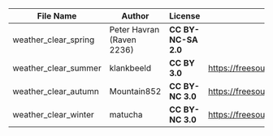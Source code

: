 | File Name        | Author   | License   | Link                            |
|------------------|----------|-----------|---------------------------------|
| weather_clear_spring | Peter Havran (Raven 2236) | **CC BY-NC-SA 2.0** | |
| weather_clear_summer | klankbeeld | **CC BY 3.0** | https://freesound.org/people/klankbeeld/sounds/436105/ |
| weather_clear_autumn | Mountain852 | **CC BY-NC 3.0** | https://freesound.org/people/Mountain852/sounds/365821/ |
| weather_clear_winter | matucha | **CC BY-NC 3.0** | https://freesound.org/people/matucha/sounds/192139/ |